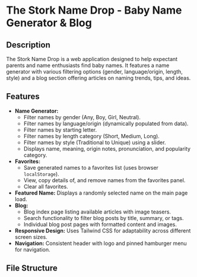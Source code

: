 # The Stork Name Drop - Baby Name Generator & Blog

## Description

The Stork Name Drop is a web application designed to help expectant parents and name enthusiasts find baby names. It features a name generator with various filtering options (gender, language/origin, length, style) and a blog section offering articles on naming trends, tips, and ideas.

## Features

* **Name Generator:**
    * Filter names by gender (Any, Boy, Girl, Neutral).
    * Filter names by language/origin (dynamically populated from data).
    * Filter names by starting letter.
    * Filter names by length category (Short, Medium, Long).
    * Filter names by style (Traditional to Unique) using a slider.
    * Displays name, meaning, origin notes, pronunciation, and popularity category.
* **Favorites:**
    * Save generated names to a favorites list (uses browser `localStorage`).
    * View, copy details of, and remove names from the favorites panel.
    * Clear all favorites.
* **Featured Name:** Displays a randomly selected name on the main page load.
* **Blog:**
    * Blog index page listing available articles with image teasers.
    * Search functionality to filter blog posts by title, summary, or tags.
    * Individual blog post pages with formatted content and images.
* **Responsive Design:** Uses Tailwind CSS for adaptability across different screen sizes.
* **Navigation:** Consistent header with logo and pinned hamburger menu for navigation.

## File Structure

